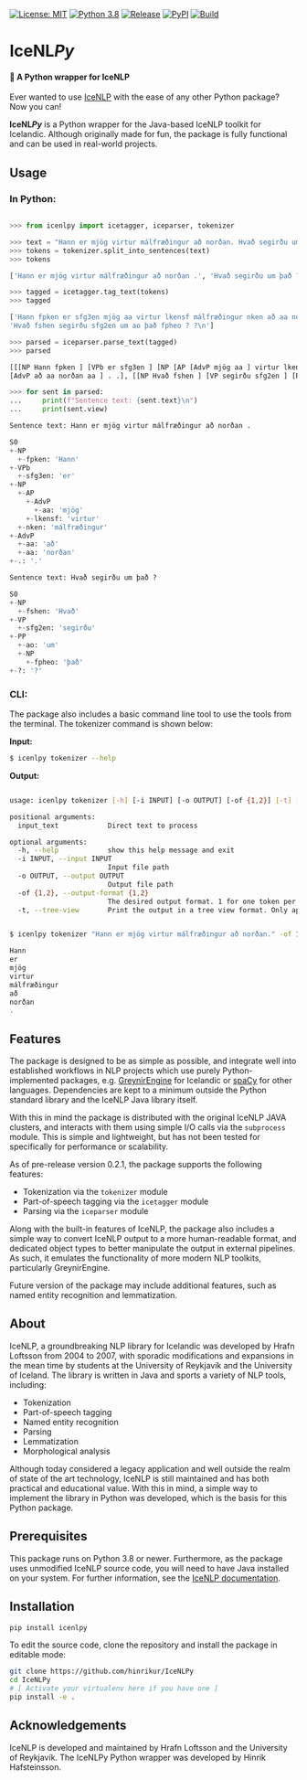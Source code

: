 [![License: MIT](https://img.shields.io/badge/License-MIT-yellow.svg)](https://opensource.org/licenses/MIT)
[![Python 3.8](https://img.shields.io/badge/python-3.8-blue.svg)](https://www.python.org/downloads/release/python-3817/)
[![Release](https://shields.io/github/v/release/hinrikur/icenlpy?display_name=tag)]()
[![PyPI](https://img.shields.io/pypi/v/icenlpy)]()
[![Build](https://github.com/hinrikur/icenlpy/actions/workflows/test.yml/badge.svg)]()

# IceNL*Py*

#### 🐍 A Python wrapper for IceNLP

Ever wanted to use [IceNLP](https://clarin.is/en/resources/icenlp/) with the ease of any other Python package? Now you can!

**IceNL*Py*** is a Python wrapper for the Java-based IceNLP toolkit for Icelandic. Although originally made for fun, the package is fully functional and can be used in real-world projects.

## Usage

### In Python:

```python

>>> from icenlpy import icetagger, iceparser, tokenizer

>>> text = "Hann er mjög virtur málfræðingur að norðan. Hvað segirðu um það?"
>>> tokens = tokenizer.split_into_sentences(text)
>>> tokens

['Hann er mjög virtur málfræðingur að norðan .', 'Hvað segirðu um það ?']

>>> tagged = icetagger.tag_text(tokens)
>>> tagged

['Hann fpken er sfg3en mjög aa virtur lkensf málfræðingur nken að aa norðan aa . .\n', 
'Hvað fshen segirðu sfg2en um ao það fpheo ? ?\n']

>>> parsed = iceparser.parse_text(tagged)
>>> parsed

[[[NP Hann fpken ] [VPb er sfg3en ] [NP [AP [AdvP mjög aa ] virtur lkensf ] málfræðingur nken ]
[AdvP að aa norðan aa ] . .], [[NP Hvað fshen ] [VP segirðu sfg2en ] [PP um ao [NP það fpheo ] ] ? ?]]

>>> for sent in parsed:
...     print(f"Sentence text: {sent.text}\n")
...     print(sent.view)

Sentence text: Hann er mjög virtur málfræðingur að norðan .

S0
+-NP
  +-fpken: 'Hann'
+-VPb
  +-sfg3en: 'er'
+-NP
  +-AP
    +-AdvP
      +-aa: 'mjög'
    +-lkensf: 'virtur'
  +-nken: 'málfræðingur'
+-AdvP
  +-aa: 'að'
  +-aa: 'norðan'
+-.: '.'

Sentence text: Hvað segirðu um það ?

S0
+-NP
  +-fshen: 'Hvað'
+-VP
  +-sfg2en: 'segirðu'
+-PP
  +-ao: 'um'
  +-NP
    +-fpheo: 'það'
+-?: '?'
```

### CLI:

The package also includes a basic command line tool to use the tools from the terminal. The tokenizer command is shown below:

**Input:**

```bash
$ icenlpy tokenizer --help
```

**Output:**

```bash

usage: icenlpy tokenizer [-h] [-i INPUT] [-o OUTPUT] [-of {1,2}] [-t] [input_text]

positional arguments:
  input_text            Direct text to process

optional arguments:
  -h, --help            show this help message and exit
  -i INPUT, --input INPUT
                        Input file path
  -o OUTPUT, --output OUTPUT
                        Output file path
  -of {1,2}, --output-format {1,2}
                        The desired output format. 1 for one token per line, 2 for one sentence per line.
  -t, --tree-view       Print the output in a tree view format. Only applies to IceParser.


$ icenlpy tokenizer "Hann er mjög virtur málfræðingur að norðan." -of 1

Hann
er
mjög
virtur
málfræðingur
að
norðan
.
```

## Features

The package is designed to be as simple as possible, and integrate well into established workflows in NLP projects which use purely Python-implemented packages, e.g. [GreynirEngine](https://github.com/mideind/GreynirEngine) for Icelandic or [spaCy](https://spacy.io/) for other languages. Dependencies are kept to a minimum outside the Python standard library and the IceNLP Java library itself.

With this in mind the package is distributed with the original IceNLP JAVA clusters, and interacts with them using simple I/O calls via the `subprocess` module. This is simple and lightweight, but has not been tested for specifically for performance or scalability.

As of pre-release version 0.2.1, the package supports the following features:

- Tokenization via the `tokenizer` module
- Part-of-speech tagging via the `icetagger` module
- Parsing via the `iceparser` module

Along with the built-in features of IceNLP, the package also includes a simple way to convert IceNLP output to a more human-readable format, and dedicated object types to better manipulate the output in external pipelines. As such, it emulates the functionality of more modern NLP toolkits, particularly GreynirEngine.

Future version of the package may include additional features, such as named entity recognition and lemmatization.

## About

IceNLP, a groundbreaking NLP library for Icelandic was developed by Hrafn Loftsson from 2004 to 2007, with sporadic modifications and expansions in the mean time by students at the University of Reykjavík and the University of Iceland. The library is written in Java and sports a variety of NLP tools, including:

- Tokenization
- Part-of-speech tagging
- Named entity recognition
- Parsing
- Lemmatization
- Morphological analysis

Although today considered a legacy application and well outside the realm of state of the art technology, IceNLP is still maintained and has both practical and educational value. With this in mind, a simple way to implement the library in Python was developed, which is the basis for this Python package.

## Prerequisites

This package runs on Python 3.8 or newer. Furthermore, as the package uses unmodified IceNLP source code, you will need to have Java installed on your system. For further information, see the [IceNLP documentation](https://github.com/hrafnl/icenlp/blob/master/core/doc/IceNLP.tex).

## Installation

```bash
pip install icenlpy
```

To edit the source code, clone the repository and install the package in editable mode:

```bash
git clone https://github.com/hinrikur/IceNLPy
cd IceNLPy
# [ Activate your virtualenv here if you have one ]
pip install -e .
```

## Acknowledgements

IceNLP is developed and maintained by Hrafn Loftsson and the University of Reykjavík. The IceNLPy Python wrapper was developed by Hinrik Hafsteinsson.
